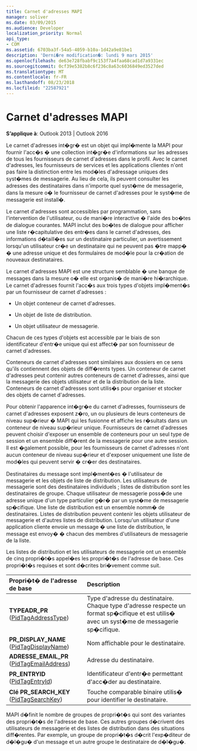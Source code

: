 ```yaml
---
title: Carnet d'adresses MAPI
manager: soliver
ms.date: 03/09/2015
ms.audience: Developer
localization_priority: Normal
api_type:
- COM
ms.assetid: 6703ba3f-54a5-4059-b10a-1d42a9e81be1
description: 'Derni�re modification�: lundi 9 mars 2015'
ms.openlocfilehash: de63e728fbabf9c153f7a4faa68cad1d7a9331ec
ms.sourcegitcommit: 0cf39e5382b8c6f236c8a63c6036849ed3527ded
ms.translationtype: MT
ms.contentlocale: fr-FR
ms.lasthandoff: 08/23/2018
ms.locfileid: "22587921"
---
```

# <a name="mapi-address-book"></a>Carnet d'adresses MAPI

  
  
**S’applique à**: Outlook 2013 | Outlook 2016 
  
Le carnet d'adresses int�gr� est un objet qui impl�mente la MAPI pour fournir l'acc�s � une collection int�gr�e d'informations sur les adresses de tous les fournisseurs de carnet d'adresses dans le profil. Avec le carnet d'adresses, les fournisseurs de services et les applications clientes n'ont pas faire la distinction entre les mod�les d'adressage uniques des syst�mes de messagerie. Au lieu de cela, ils peuvent consulter les adresses des destinataires dans n'importe quel syst�me de messagerie, dans la mesure o� le fournisseur de carnet d'adresses pour le syst�me de messagerie est install�.
  
Le carnet d'adresses sont accessibles par programmation, sans l'intervention de l'utilisateur, ou de mani�re interactive � l'aide des bo�tes de dialogue courantes. MAPI inclut des bo�tes de dialogue pour afficher une liste r�capitulative des entr�es dans le carnet d'adresses, des informations d�taill�es sur un destinataire particulier, un avertissement lorsqu'un utilisateur cr�e un destinataire qui ne peuvent pas �tre mapp� � une adresse unique et des formulaires de mod�le pour la cr�ation de nouveaux destinataires.
  
Le carnet d'adresses MAPI est une structure semblable � une banque de messages dans la mesure o� elle est organis� de mani�re hi�rarchique. Le carnet d'adresses fournit l'acc�s aux trois types d'objets impl�ment�s par un fournisseur de carnet d'adresses :
  
- Un objet conteneur de carnet d'adresses.
    
- Un objet de liste de distribution.
    
- Un objet utilisateur de messagerie.
    
Chacun de ces types d'objets est accessible par le biais de son identificateur d'entr�e unique qui est affect� par son fournisseur de carnet d'adresses. 
  
Conteneurs de carnet d'adresses sont similaires aux dossiers en ce sens qu'ils contiennent des objets de diff�rents types. Un conteneur de carnet d'adresses peut contenir autres conteneurs de carnet d'adresses, ainsi que la messagerie des objets utilisateur et de la distribution de la liste. Conteneurs de carnet d'adresses sont utilis�s pour organiser et stocker des objets de carnet d'adresses.
  
Pour obtenir l'apparence int�gr�e du carnet d'adresses, fournisseurs de carnet d'adresses exposent z�ro, un ou plusieurs de leurs conteneurs de niveau sup�rieur � MAPI qui les fusionne et affiche les r�sultats dans un conteneur de niveau sup�rieur unique. Fournisseurs de carnet d'adresses peuvent choisir d'exposer un ensemble de conteneurs pour un seul type de session et un ensemble diff�rent de la messagerie pour une autre session. Il est �galement possible, pour les fournisseurs de carnet d'adresses n'ont aucun conteneur de niveau sup�rieur et d'exposer uniquement une liste de mod�les qui peuvent servir � cr�er des destinataires.
  
Destinataires du message sont impl�ment�es � l'utilisateur de messagerie et les objets de liste de distribution. Les utilisateurs de messagerie sont des destinataires individuels ; listes de distribution sont les destinataires de groupe. Chaque utilisateur de messagerie poss�de une adresse unique d'un type particulier g�r� par un syst�me de messagerie sp�cifique. Une liste de distribution est un ensemble nomm� de destinataires. Listes de distribution peuvent contenir les objets utilisateur de messagerie et d'autres listes de distribution. Lorsqu'un utilisateur d'une application cliente envoie un message � une liste de distribution, le message est envoy� � chacun des membres d'utilisateurs de messagerie de la liste. 
  
Les listes de distribution et les utilisateurs de messagerie ont un ensemble de cinq propri�t�s appel�es les propri�t�s de l'adresse de base. Ces propri�t�s requises et sont d�crites bri�vement comme suit.
  
|**Propri�t� de l'adresse de base**|**Description**|
|:-----|:-----|
|**TYPEADR_PR** ([PidTagAddressType](pidtagaddresstype-canonical-property.md))  <br/> |Type d'adresse du destinataire. Chaque type d'adresse respecte un format sp�cifique et est utilis� avec un syst�me de messagerie sp�cifique.  <br/> |
|**PR_DISPLAY_NAME** ([PidTagDisplayName](pidtagdisplayname-canonical-property.md))  <br/> |Nom affichable pour le destinataire.  <br/> |
|**ADRESSE_EMAIL_PR** ([PidTagEmailAddress](pidtagemailaddress-canonical-property.md))  <br/> |Adresse du destinataire.  <br/> |
|**PR_ENTRYID** ([PidTagEntryId](pidtagentryid-canonical-property.md))  <br/> |Identificateur d'entr�e permettant d'acc�der au destinataire.  <br/> |
|**Clé PR_SEARCH_KEY** ([PidTagSearchKey](pidtagsearchkey-canonical-property.md))  <br/> |Touche comparable binaire utilis� pour identifier le destinataire.  <br/> |
   
MAPI d�finit le nombre de groupes de propri�t�s qui sont des variantes des propri�t�s de l'adresse de base. Ces autres groupes d�crivent des utilisateurs de messagerie et des listes de distribution dans des situations diff�rentes. Par exemple, un groupe de propri�t�s d�crit l'exp�diteur de d�l�gu� d'un message et un autre groupe le destinataire de d�l�gu�.
  

